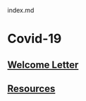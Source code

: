 index.md

# Covid-19
## [Welcome Letter](./docs/covid19_frontpage_letter.md)
## [Resources](./docs/covid19_resources.md)